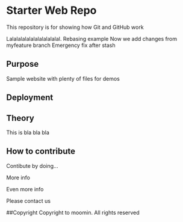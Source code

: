 # Starter Web Repo

This repository is for showing how Git and GitHub work

Lalalalalalalalalalalalal. Rebasing example
Now we add changes from myfeature branch
Emergency fix after stash

## Purpose

Sample website with plenty of files for demos

## Deployment


## Theory
This is bla bla bla

## How to contribute
Contibute by doing...

More info

Even more info

Please contact us

##Copyright
Copyright to moomin. All rights reserved